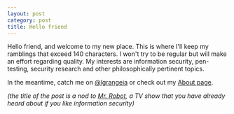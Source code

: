 ```yaml
---
layout: post
category: post
title: Hello friend
---
```


Hello friend, and welcome to my new place. This is where I'll keep my ramblings that exceed 140 characters. I won't try to be regular but will make an effort regarding quality. My interests are information security, pen-testing, security research and other philosophically pertinent topics.

In the meantime, catch me on [@lgrangeia](https://twitter.com/lgrangeia) or check out my [About page](/about/).

*(the title of the post is a nod to [Mr. Robot](http://www.imdb.com/title/tt4158110/), a TV show that you have already heard about if you like information security)*

